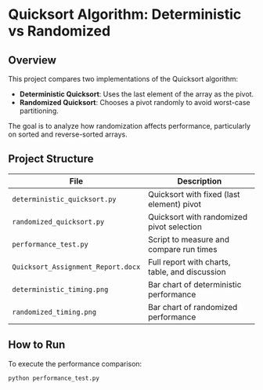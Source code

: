 # Quicksort Algorithm: Deterministic vs Randomized

## Overview
This project compares two implementations of the Quicksort algorithm:

- **Deterministic Quicksort**: Uses the last element of the array as the pivot.
- **Randomized Quicksort**: Chooses a pivot randomly to avoid worst-case partitioning.

The goal is to analyze how randomization affects performance, particularly on sorted and reverse-sorted arrays.

## Project Structure

| File                     | Description                                      |
|--------------------------|--------------------------------------------------|
| `deterministic_quicksort.py` | Quicksort with fixed (last element) pivot       |
| `randomized_quicksort.py`    | Quicksort with randomized pivot selection       |
| `performance_test.py`        | Script to measure and compare run times         |
| `Quicksort_Assignment_Report.docx` | Full report with charts, table, and discussion |
| `deterministic_timing.png`   | Bar chart of deterministic performance          |
| `randomized_timing.png`      | Bar chart of randomized performance             |

## How to Run

To execute the performance comparison:

```bash
python performance_test.py
